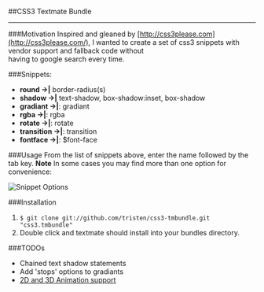 ##CSS3 Textmate Bundle

- - - - - - - - - - - - - - - - - - - - - - -

###Motivation
Inspired and gleaned by [http://css3please.com](http://css3please.com/),
I wanted to create a set of css3 snippets with vendor support and fallback code without  
having to google search every time.

###Snippets:

*  __round &#8594;|__ border-radius(s)
* __shadow &#8594;|__ text-shadow, box-shadow:inset, box-shadow
* __gradiant &#8594;|__: gradiant
* __rgba &#8594;|__: rgba
* __rotate &#8594;|__: rotate
* __transition &#8594;|__: transition
* __fontface &#8594;|__: $font-face

###Usage 
From the list of snippets above, enter the name followed by the tab key.
__Note__ In some cases you may find more than one option for convenience:  
  
![Snippet Options](http://f.cl.ly/items/320C403N2Q210i2Y3z1L/screenshot.png)

###Installation

1. `$ git clone git://github.com/tristen/css3-tmbundle.git "css3.tmbundle"`
2. Double click and textmate should install into your bundles directory.
    
###TODOs
*  Chained text shadow statements
*  Add 'stops' options to gradiants
*  [2D and 3D Animation support](http://css3.bradshawenterprises.com/)